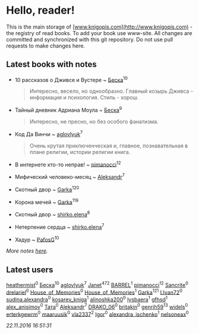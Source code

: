 # Hello, reader!
This is the main storage of [www.knigopis.com](http://www.knigopis.com) - the registry of read books.
To add your book use www-site. All changes are committed and synchronized with this git repository.
Do not use pull requests to make changes here.


## Latest books with notes
* 10 рассказов о Дживсе и Вустере ~ [Беска](users/157/1577468-vkontakte)<sup>10</sup>
    > Интересно, весело, но однообразно. Главный козырь Дживса - информация и психология. Стиль - хорош.

* Тайный дневник Адриана Моула ~ [Беска](users/157/1577468-vkontakte)<sup>9</sup>
    > Интересно, не пресно, но без особого фанатизма.

* Код Да Винчи ~ [aglovlyuk](users/113/113033184709492089410-google)<sup>7</sup>
    > Очень крутая приключенческая и, главное, познавательная в плане религии, истории религии книга.

* В интернете кто-то неправ! ~ [pimanocci](users/117/117124011531379579265-google)<sup>12</sup>

* Мифический человеко-месяц ~ [Aleksandr](users/123/12375097-vkontakte)<sup>7</sup>

* Скотный двор ~ [Garka](users/115/115753719718250012620-google)<sup>120</sup>

* Корона мечей ~ [Garka](users/115/115753719718250012620-google)<sup>119</sup>

* Скотный двор ~ [shirko.elena](users/100/100001858801764-facebook)<sup>8</sup>

* Нетерпение сердца ~ [shirko.elena](users/100/100001858801764-facebook)<sup>7</sup>

* Хадур ~ [PafosG](users/523/523112-vkontakte)<sup>10</sup>


_More notes [here](latest_books_with_notes.md)._


## Latest users
[heathermist](users/270/270249728-vkontakte)<sup>0</sup> 
[Беска](users/157/1577468-vkontakte)<sup>10</sup> 
[aglovlyuk](users/113/113033184709492089410-google)<sup>7</sup> 
[Janet](users/205/20565064-vkontakte)<sup>472</sup> 
[BARREL](users/178/178490314-vkontakte)<sup>1</sup> 
[pimanocci](users/117/117124011531379579265-google)<sup>12</sup> 
[Sancrite](users/100/100001740103274-facebook)<sup>0</sup> 
[drelariel](users/826/82626127-vkontakte)<sup>0</sup> 
[House_of_Memories](users/114/114422314416910012812-googleplus)<sup>0</sup> 
[House_of_Memories](users/364/364511493-vkontakte)<sup>1</sup> 
[Garka](users/115/115753719718250012620-google)<sup>121</sup> 
[I.Ivan72](users/420/420363662-yandex)<sup>0</sup> 
[sudina.alexandra](users/209/20955609-vkontakte)<sup>0</sup> 
[kosarev_kniga](users/968/968870936592182-facebook)<sup>1</sup> 
[alinoshka200](users/154/154008627-vkontakte)<sup>0</sup> 
[Iysbaera](users/105/105925486665844787495-googleplus)<sup>1</sup> 
[gfhsd](users/208/208981897-vkontakte)<sup>1</sup> 
[alex_anisimov](users/165/1651629-vkontakte)<sup>0</sup> 
[Тата](users/102/10211447802059029-facebook)<sup>0</sup> 
[Aleksandr](users/123/12375097-vkontakte)<sup>7</sup> 
[DRAKO_06](users/105/105567021460981425783-google)<sup>0</sup> 
[britakin](users/110/11026186-vkontakte)<sup>0</sup> 
[genrih59](users/872/872361436199401-facebook)<sup>13</sup> 
[widels](users/137/13735493-vkontakte)<sup>0</sup> 
[erterkgewrm](users/364/364199128-vkontakte)<sup>0</sup> 
[maaruusik](users/758/758259897091952640-twitter)<sup>0</sup> 
[vla2337](users/131/13120553-yandex)<sup>2</sup> 
[Igor](users/102/10205096723636918-facebook)<sup>0</sup> 
[alexandra_ischenko](users/123/12370958-vkontakte)<sup>1</sup> 
[nelsoneax](users/212/21269267-vkontakte)<sup>0</sup> 


_22.11.2016 16:51:31_
